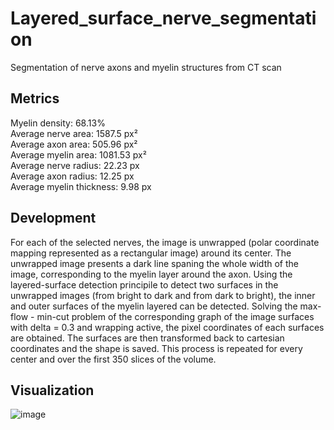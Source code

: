 # Layered_surface_nerve_segmentation
Segmentation of nerve axons and myelin structures from CT scan

## Metrics
Myelin density: 68.13%  
Average nerve area: 1587.5 px²  
Average axon area: 505.96 px²  
Average myelin area: 1081.53 px²  
Average nerve radius: 22.23 px  
Average axon radius: 12.25 px  
Average myelin thickness: 9.98 px  

## Development
For each of the selected nerves, the image is unwrapped (polar coordinate mapping represented as a rectangular image) around its center. The unwrapped image presents a dark line spaning the whole width of the image, corresponding to the myelin layer around the axon. Using the layered-surface detection principile to detect two surfaces in the unwrapped images (from bright to dark and from dark to bright), the inner and outer surfaces of the myelin layered can be detected. Solving the max-flow - min-cut problem of the corresponding graph of the image surfaces with delta = 0.3 and wrapping active, the pixel coordinates of each surfaces are obtained. The surfaces are then transformed back to cartesian coordinates and the shape is saved. This process is repeated for every center and over the first 350 slices of the volume. 

## Visualization
![image](https://user-images.githubusercontent.com/44910949/165318853-7fd0d295-84e6-4a79-b93c-3a21e25b8745.png)
